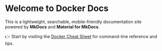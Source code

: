 # Welcome to Docker Docs

This is a lightweight, searchable, mobile-friendly documentation site powered by **MkDocs** and **Material for MkDocs**.

👉 Start by visiting the [Docker Cheat Sheet](docker-cheat-sheet.md) for command-line reference and tips.
